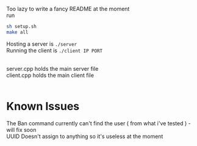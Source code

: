 Too lazy to write a fancy README at the moment <br>
run
```sh
sh setup.sh
make all
```

Hosting a server is ```./server``` <br>
Running the client is ```./client IP PORT``` <br> <br>

server.cpp holds the main server file <br>
client.cpp holds the main client file <br> <br>

# Known Issues 
The Ban command currently can't find the user ( from what i've tested ) - will fix soon <br>
UUID Doesn't assign to anything so it's useless at the moment <br>
